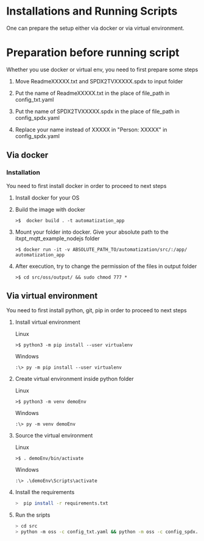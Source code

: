 # Installations and Running Scripts

One can prepare the setup either via docker or via virtual environment.

# Preparation before running script

Whether you use docker or virtual env, you need to first prepare some steps

1. Move ReadmeXXXXX.txt and SPDX2TVXXXXX.spdx to input folder

2. Put the name of ReadmeXXXXX.txt in the place of file_path in  config_txt.yaml

3. Put the name of SPDX2TVXXXXX.spdx in the place of file_path in  config_spdx.yaml

4. Replace your name instead of XXXXX in "Person: XXXXX" in  config_spdx.yaml


## Via docker

### Installation

You need to first install docker in order to proceed to next steps

1. Install docker for your OS

2. Build the image with docker

    ```
    >$  docker build . -t automatization_app
    ```

3. Mount your folder into docker. Give your absolute path to the itxpt_mqtt_example_nodejs folder
    ~~~
    >$ docker run -it -v ABSOLUTE_PATH_TO/automatization/src/:/app/ automatization_app
    ~~~
4. After execution, try to change the permission of the files in output folder
    ~~~
    >$ cd src/oss/output/ && sudo chmod 777 *
    ~~~

## Via virtual environment

You need to first install python, git, pip in order to proceed to next steps

1. Install virtual environment

    Linux
    ```
    >$ python3 -m pip install --user virtualenv
    ```

    Windows
    ```
    :\> py -m pip install --user virtualenv
    ```

2. Create virtual environment inside python folder

    Linux
    ```
    >$ python3 -m venv demoEnv
    ```

    Windows
    ```
    :\> py -m venv demoEnv
    ```

3. Source the virtual environment

    Linux
    ```
    >$ . demoEnv/bin/activate
    ```

    Windows
    ```
    :\> .\demoEnv\Scripts\activate
    ```

4. Install the requirements

    ```sh
    >  pip install -r requirements.txt
    ```

5. Run the sripts

    ```sh
    > cd src
    > python -m oss -c config_txt.yaml && python -m oss -c config_spdx.yaml
    ```